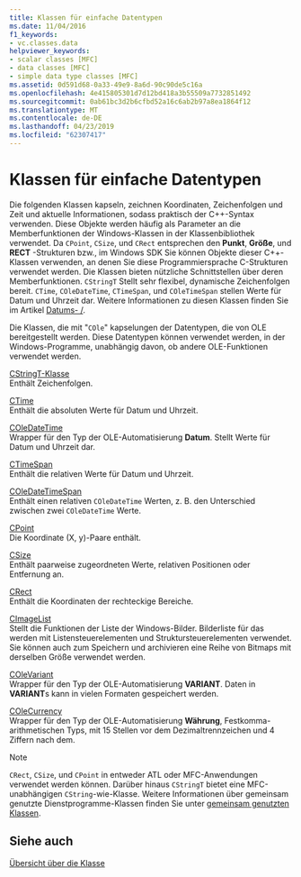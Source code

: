 ```yaml
---
title: Klassen für einfache Datentypen
ms.date: 11/04/2016
f1_keywords:
- vc.classes.data
helpviewer_keywords:
- scalar classes [MFC]
- data classes [MFC]
- simple data type classes [MFC]
ms.assetid: 0d591d68-0a33-49e9-8a6d-90c90de5c16a
ms.openlocfilehash: 4e415805301d7d12bd418a3b55509a7732851492
ms.sourcegitcommit: 0ab61bc3d2b6cfbd52a16c6ab2b97a8ea1864f12
ms.translationtype: MT
ms.contentlocale: de-DE
ms.lasthandoff: 04/23/2019
ms.locfileid: "62307417"
---
```

# <a name="simple-data-type-classes"></a>Klassen für einfache Datentypen

Die folgenden Klassen kapseln, zeichnen Koordinaten, Zeichenfolgen und Zeit und aktuelle Informationen, sodass praktisch der C++-Syntax verwenden. Diese Objekte werden häufig als Parameter an die Memberfunktionen der Windows-Klassen in der Klassenbibliothek verwendet. Da `CPoint`, `CSize`, und `CRect` entsprechen den **Punkt**, **Größe**, und **RECT** -Strukturen bzw., im Windows SDK Sie können Objekte dieser C++-Klassen verwenden, an denen Sie diese Programmiersprache C-Strukturen verwendet werden. Die Klassen bieten nützliche Schnittstellen über deren Memberfunktionen. `CStringT` Stellt sehr flexibel, dynamische Zeichenfolgen bereit. `CTime`, `COleDateTime`, `CTimeSpan`, und `COleTimeSpan` stellen Werte für Datum und Uhrzeit dar. Weitere Informationen zu diesen Klassen finden Sie im Artikel [Datums- /](../atl-mfc-shared/date-and-time.md).

Die Klassen, die mit "`COle`" kapselungen der Datentypen, die von OLE bereitgestellt werden. Diese Datentypen können verwendet werden, in der Windows-Programme, unabhängig davon, ob andere OLE-Funktionen verwendet werden.

[CStringT-Klasse](../atl-mfc-shared/reference/cstringt-class.md)<br/>
Enthält Zeichenfolgen.

[CTime](../atl-mfc-shared/reference/ctime-class.md)<br/>
Enthält die absoluten Werte für Datum und Uhrzeit.

[COleDateTime](../atl-mfc-shared/reference/coledatetime-class.md)<br/>
Wrapper für den Typ der OLE-Automatisierung **Datum**. Stellt Werte für Datum und Uhrzeit dar.

[CTimeSpan](../atl-mfc-shared/reference/ctimespan-class.md)<br/>
Enthält die relativen Werte für Datum und Uhrzeit.

[COleDateTimeSpan](../atl-mfc-shared/reference/coledatetimespan-class.md)<br/>
Enthält einen relativen `COleDateTime` Werten, z. B. den Unterschied zwischen zwei `COleDateTime` Werte.

[CPoint](../atl-mfc-shared/reference/cpoint-class.md)<br/>
Die Koordinate (X, y)-Paare enthält.

[CSize](../atl-mfc-shared/reference/csize-class.md)<br/>
Enthält paarweise zugeordneten Werte, relativen Positionen oder Entfernung an.

[CRect](../atl-mfc-shared/reference/crect-class.md)<br/>
Enthält die Koordinaten der rechteckige Bereiche.

[CImageList](../mfc/reference/cimagelist-class.md)<br/>
Stellt die Funktionen der Liste der Windows-Bilder. Bilderliste für das werden mit Listensteuerelementen und Struktursteuerelementen verwendet. Sie können auch zum Speichern und archivieren eine Reihe von Bitmaps mit derselben Größe verwendet werden.

[COleVariant](../mfc/reference/colevariant-class.md)<br/>
Wrapper für den Typ der OLE-Automatisierung **VARIANT**. Daten in **VARIANT**s kann in vielen Formaten gespeichert werden.

[COleCurrency](../mfc/reference/colecurrency-class.md)<br/>
Wrapper für den Typ der OLE-Automatisierung **Währung**, Festkomma-arithmetischen Typs, mit 15 Stellen vor dem Dezimaltrennzeichen und 4 Ziffern nach dem.

> [!NOTE]
>  `CRect`, `CSize`, und `CPoint` in entweder ATL oder MFC-Anwendungen verwendet werden können. Darüber hinaus `CStringT` bietet eine MFC-unabhängigen `CString`-wie-Klasse. Weitere Informationen über gemeinsam genutzte Dienstprogramme-Klassen finden Sie unter [gemeinsam genutzten Klassen](../atl-mfc-shared/atl-mfc-shared-classes.md).

## <a name="see-also"></a>Siehe auch

[Übersicht über die Klasse](../mfc/class-library-overview.md)
